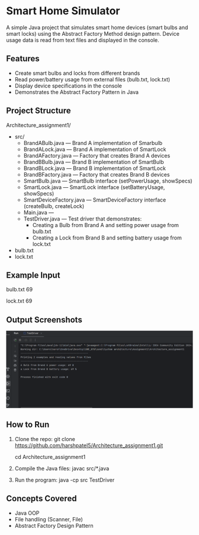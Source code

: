 Smart Home Simulator
====================

A simple Java project that simulates smart home devices (smart bulbs and smart locks) using the Abstract Factory Method design pattern.
Device usage data is read from text files and displayed in the console.

Features
--------
- Create smart bulbs and locks from different brands
- Read power/battery usage from external files (bulb.txt, lock.txt)
- Display device specifications in the console
- Demonstrates the Abstract Factory Pattern in Java

Project Structure
-----------------
Architecture_assignment1/
- src/  
  - BrandABulb.java — Brand A implementation of Smarbulb
  - BrandALock.java — Brand A implementation of SmartLock 
  - BrandAFactory.java — Factory that creates Brand A devices  
  - BrandBBulb.java — Brand B implementation of SmartBulb  
  - BrandBLock.java — Brand B implementation of SmartLock  
  - BrandBFactory.java — Factory that creates Brand B devices  
  - SmartBulb.java — SmartBulb interface (setPowerUsage, showSpecs)  
  - SmartLock.java — SmartLock interface (setBatteryUsage, showSpecs)  
  - SmartDeviceFactory.java — SmartDeviceFactory interface (createBulb, createLock)  
  - Main.java — 
  - TestDriver.java — Test driver that demonstrates:  
    - Creating a Bulb from Brand A and setting power usage from bulb.txt  
    - Creating a Lock from Brand B and setting battery usage from lock.txt  
- bulb.txt 
- lock.txt


Example Input
-------------
bulb.txt
69

lock.txt
69

Output Screenshots
------------------
![Program Output](screenshots/output.png)

How to Run
----------
1. Clone the repo:
   git clone https://github.com/harshpatel5/Architecture_assignment1.git
   
   cd Architecture_assignment1

3. Compile the Java files:
   javac src/*.java

4. Run the program:
   java -cp src TestDriver

Concepts Covered
----------------
- Java OOP
- File handling (Scanner, File)
- Abstract Factory Design Pattern
